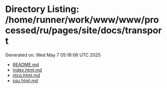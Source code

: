# Directory Listing: /home/runner/work/www/www/processed/ru/pages/site/docs/transport
Generated on: Wed May  7 05:18:06 UTC 2025

- [README.md](README.md)
- [index.html.md](index.html.md)
- [ntcp.html.md](ntcp.html.md)
- [ssu.html.md](ssu.html.md)
